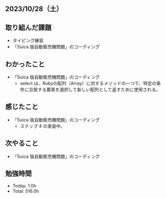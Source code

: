 ## 2023/10/28（土）

## 取り組んだ課題

- タイピング練習
- 「Suica 版自動販売機問題」のコーディング

## わかったこと

- 「Suica 版自動販売機問題」のコーディング
  - select は、Rubyの配列（Array）に対するメソッドの一つで、特定の条件に合致する要素を選択して新しい配列として返すために使用される。

## 感じたこと

- 「Suica 版自動販売機問題」のコーディング
  - ステップ 4 の実装中。

## 次やること

- 「Suica 版自動販売機問題」のコーディング

## 勉強時間

- Today: 1.0h
- Total: 516.0h
